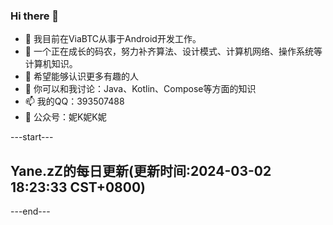 ### Hi there 👋

- 🔭 我目前在ViaBTC从事于Android开发工作。
- 🌱 一个正在成长的码农，努力补齐算法、设计模式、计算机网络、操作系统等计算机知识。
- 🤔 希望能够认识更多有趣的人
- 💬 你可以和我讨论：Java、Kotlin、Compose等方面的知识
- 📫 我的QQ：393507488
- 🌲 公众号：妮K妮K妮



---start---

## Yane.zZ的每日更新(更新时间:2024-03-02 18:23:33 CST+0800)
---end---

